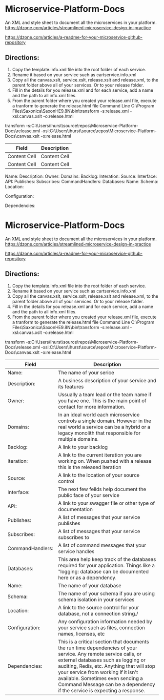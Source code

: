 # Microservice-Platform-Docs
An XML and style sheet to document all the microservices in your platform.
https://dzone.com/articles/streamlined-microservice-design-in-practice

https://dzone.com/articles/a-readme-for-your-microservice-github-repository


## Directions:
1. Copy the template.info.xml file into the root folder of each service.  
2. Rename it based on your service such as cartservice.info.xml
3. Copy all the canvas.xslt, service.xslt, release.xslt and release.xml, to the parent folder above all of your services. Or to your release folder.
4. Fill in the details for you release.xml and for each service, add a name and the path to all info.xml files.
5. From the parent folder where you created your release.xml file, execute a tranform to generate the release.html file
Command Line
C:\Program Files\Saxonica\SaxonHE9.8N\bin\transform -s:release.xml -xsl:canvas.xslt -o:release.html

transform -s:C:\Users\ihurst\source\repos\Microservice-Platform-Docs\release.xml -xsl:C:\Users\ihurst\source\repos\Microservice-Platform-Docs\canvas.xslt -o:release.html


| Field  | Description |
| ------------- | ------------- |
| Content Cell  | Content Cell  |
| Content Cell  | Content Cell  |

Name:
Description:
Owner:
Domains:
Backlog:
Interation:
Source:
Interface:
API:
Publishes:
Subscribes:
CommandHandlers:
Databases:
Name:
Schema:
Location:

Configuration:

Dependencies:
# Microservice-Platform-Docs
An XML and style sheet to document all the microservices in your platform.
https://dzone.com/articles/streamlined-microservice-design-in-practice

https://dzone.com/articles/a-readme-for-your-microservice-github-repository


## Directions:
1. Copy the template.info.xml file into the root folder of each service.  
2. Rename it based on your service such as cartservice.info.xml
3. Copy all the canvas.xslt, service.xslt, release.xslt and release.xml, to the parent folder above all of your services. Or to your release folder.
4. Fill in the details for you release.xml and for each service, add a name and the path to all info.xml files.
5. From the parent folder where you created your release.xml file, execute a tranform to generate the release.html file
Command Line
C:\Program Files\Saxonica\SaxonHE9.8N\bin\transform -s:release.xml -xsl:canvas.xslt -o:release.html

transform -s:C:\Users\ihurst\source\repos\Microservice-Platform-Docs\release.xml -xsl:C:\Users\ihurst\source\repos\Microservice-Platform-Docs\canvas.xslt -o:release.html


| Field  | Description |
| ------------- | ------------- |
|Name:                  |    The name of your serice          |
|Description:           |    A business description of your service and its features          |
|Owner:                 |    Ussually a team lead or the team name if you have one. This is the main point of contact for more information.          |
|Domains:               |   In an ideal world each microservice controls a single domain. However in the real world a service can be a hybrid or a legacy monolith that responsible for multiple domains.           |
|Backlog:               |   A link to your backlog           |
|Iteration:            |    A link to the current iteration you are working on.  When pushed with a release this is the released iteration          |
|Source:                |   A link to the location of your source control           |
|Interface:             |   The next few feilds help document the public face of your service           |
|API:                 |     A link to your swagger file or other type of documentation         |
|Publishes:             |   A list of messages that your service publishes           |
|Subscribes:            |   A list of messages that your service subscribes to           |
|CommandHandlers:       |   A list of command messages that your service handles           |
|Databases:             |   This area help keep track of the databases required for your application. Things like a "logging: database can be documented here or as a dependency.          |
|Name:                  | The name of your database              |
|Schema:                | The name of your schema if you are using schema isolation in your services             |
|Location:              | A link to the source control for your database, not a connection string./             |
|Configuration:         | Any configuration information needed by your service such as files, connection names, licenses, etc             |
|Dependencies:          | This is a critical section that documents the run time dependencies of your service.  Any remote service calls, or external databases such as logging or auditing, Redis, etc. Anything that will stop your service from working if it isn't available.  Sometimes even sending a Command Message can be a dependency if the service is expecting a response.           |

